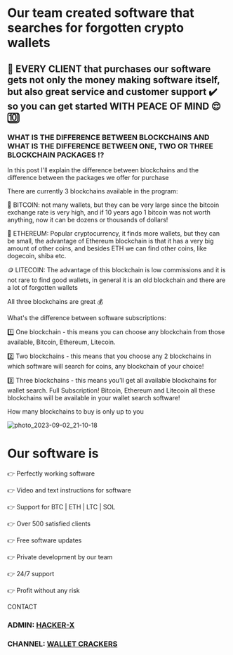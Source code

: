 # Our team created software that searches for forgotten crypto wallets

## 📣 EVERY CLIENT that purchases our software gets not only the money making software itself, but also great service and customer support ✔️ so you can get started WITH PEACE OF MIND 😌🔟

### WHAT IS THE DIFFERENCE BETWEEN BLOCKCHAINS AND WHAT IS THE DIFFERENCE BETWEEN ONE, TWO OR THREE BLOCKCHAIN PACKAGES ⁉️

In this post I'll explain the difference between blockchains and the difference between the packages we offer for purchase

There are currently 3 blockchains available in the program:

📶 BITCOIN: not many wallets, but they can be very large since the bitcoin exchange rate is very high, and if 10 years ago 1 bitcoin was not worth anything, now it can be dozens or thousands of dollars!

🔹 ETHEREUM: Popular cryptocurrency, it finds more wallets, but they can be small, the advantage of Ethereum blockchain is that it has a very big amount of other coins, and besides ETH we can find other coins, like dogecoin, shiba etc.

🪙 LITECOIN: The advantage of this blockchain is low commissions and it is not rare to find good wallets, in general it is an old blockchain and there are a lot of forgotten wallets

All three blockchains are great 💰

What's the difference between software subscriptions:

1️⃣ One blockchain - this means you can choose any blockchain from those available, Bitcoin, Ethereum, Litecoin.

2️⃣ Two blockchains - this means that you choose any 2 blockchains in which software will search for coins, any blockchain of your choice!

3️⃣ Three blockchains - this means you’ll get all available blockchains for wallet search. Full Subscription! Bitcoin, Ethereum and Litecoin all these blockchains will be available in your wallet search software!

How many blockchains to buy is only up to you

![photo_2023-09-02_21-10-18](https://github.com/Hacker-eX/walletcracker/assets/148053826/475cac92-2cfe-45c7-a63e-e549f302706d)




# Our software is

👉 Perfectly working software

👉 Video and text instructions for software

👉 Support for BTC | ETH | LTC | SOL

👉 Over 500 satisfied clients

👉 Free software updates

👉 Private development by our team

👉 24/7 support

👉 Profit without any risk


CONTACT 
### ADMIN: [HACKER-X](https://t.me/cryptohacker909)
### CHANNEL: [WALLET CRACKERS](https:t.me/walletcrackers)
